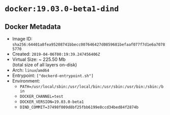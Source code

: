 # `docker:19.03.0-beta1-dind`

## Docker Metadata

- Image ID: `sha256:64401a8fea95208741bbecc007646427d0859681befaaf077f7d1e6a70785770`
- Created: `2019-04-06T00:19:39.247456406Z`
- Virtual Size: ~ 225.50 Mb  
  (total size of all layers on-disk)
- Arch: `linux`/`amd64`
- Entrypoint: `["dockerd-entrypoint.sh"]`
- Environment:
  - `PATH=/usr/local/sbin:/usr/local/bin:/usr/sbin:/usr/bin:/sbin:/bin`
  - `DOCKER_CHANNEL=test`
  - `DOCKER_VERSION=19.03.0-beta1`
  - `DIND_COMMIT=37498f009d8bf25fbb6199e8ccd34bed84f2874b`
